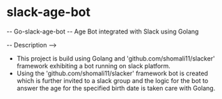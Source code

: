# slack-age-bot

-- Go-slack-age-bot -- Age Bot integrated with Slack using Golang 

-- Description -->

- This project is build using Golang and 'github.com/shomali11/slacker' framework exhibiting a bot running on slack platform. 
- Using the 'github.com/shomali11/slacker' framework bot is created which is further invited to a slack group and the logic for the bot to answer the age for the specified birth date is taken care with Golang.
